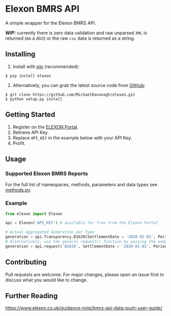 # Elexon BMRS API

A simple wrapper for the Elexon BMRS API.

***WIP:*** currently there is zero data validation and raw unparsed `XML` is returned (as a dict)
or the raw `csv` data is returned as a string.

## Installing

 1. Install with [pip](https://pip.pypa.io) (recommended):
```Shell
$ pip install elexon
```
 2. Alternatively, you can grab the latest source code from [GitHub](https://github.com/MichaelKavanagh/elexon):
```Shell
$ git clone https://github.com/MichaelKavanagh/elexon.git
$ python setup.py install
```

## Getting Started
 1. Register on the [ELEXON Portal](https://www.elexonportal.co.uk).
 2. Retrieve API Key.
 3. Replace `API_KEY` in the example below with your API Key.
 4. Profit.

## Usage

### Supported Elexon BMRS Reports

For the full list of namespaces, methods, parameters and data types see [methods.py](elexon/methods.py).

### Example

```python
from elexon import Elexon

api = Elexon('API_KEY') # available for free from the Elexon Portal

# Actual Aggregated Generation per Type
generation = api.Transparency.B1620(SettlementDate = '2020-01-01', Period = '5')
# Alternatively, use the general request() function by passing the endpoint in with the arguments:
generation = api.request('B1620', SettlementDate = '2020-01-01', Period = '5')
```

## Contributing
Pull requests are welcome. For major changes, please open an issue first to discuss what you would like to change.

<!-- Please make sure to update tests as appropriate. -->

## Further Reading

https://www.elexon.co.uk/guidance-note/bmrs-api-data-push-user-guide/
